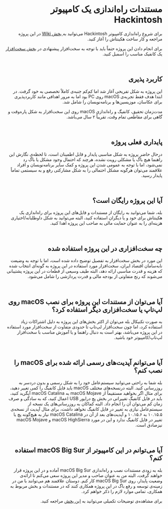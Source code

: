 <div dir="rtl">

<h1>مستندات راه‌اندازی یک کامپیوتر Hackintosh</h1>
<p>برای شروع راه‌اندازی کامپیوتر Hackintosh می‌توانید به<a href="https://github.com/OneArtist/BuildHackintoshPC/wiki"> بخش Wiki</a> در این پروژه مراجعه و کار ساخت هکینتاش را آغاز کنید.</p>
<p>برای انجام دادن این پروژه حتماً باید با توجه به سخت‌افزار پیشنهادی در <a href="https://github.com/OneArtist/BuildHackintoshPC/wiki/Hardware">بخش سخت‌افزار</a> یک کانفیک مناسب را اسمبل کنید.</p>
<p>&nbsp;</p>
<h2>کاربرد پذیری</h2>
<p>این پروژه به شکل تفریحی آغاز شد اما کم‌کم جنبه‌ی کاملاً تخصصی به خود گرفت. در ابتدا هدف فقط تجربه‌ی macOS روی PC بود اما به مرور اهدافی مانند کاربردپذیری برای عکاسان، موزیسین‌ها و برنامه‌نویسان را شامل شد.</p>
<p>مدت‌زمان تحقیق، کانفیگ و راه‌اندازی macOS روی این سخت‌افزار به شکل پاره‌وقت و گاهی برای مقاطعی تمام وقت، تقریباً ۲ سال می‌باشد.</p>
<p>&nbsp;</p>
<h2>پایداری فعلی پروژه</h2>
<p>درحال حاضر پروژه به شکل مناسبی پایدار و قابل اطمینان است، تا لحظه‌ی نگارش این راهنما هیچ باگ یا مشکلی رویت نشده، هرچند که احتمال وجود مشکل یا باگ رد نمی‌شود، اما با توجه به عمومی شدن این پروژه و کمک سایر برنامه‌نویسان و افراد علاقمند می‌توان هرگونه مشکل احتمالی را به شکل مشارکتی رفع و به سیستمی تماماً پایدار رسید.</p>
<p>&nbsp;</p>
<h2>آیا این پروژه رایگان است؟</h2>
<p>بله، شما می‌توانید به رایگان از مستندات و فایل‌های این پروژه برای راه‌اندازی یک هکینتاش برای خود و یا دیگران استفاده کنید، البته می‌توانید به شکل داوطلبانه/اختیاری هزینه‌ای را به عنوان حمایت مالی به صاحب این پروژه اهدا کنید.</p>
<p>&nbsp;</p>
<h2>چه سخت‌افزاری در این پروژه استفاده شده</h2>
<p>این مورد در بخش سخت‌افزار به تفصیل توضیح داده شده است، اما با توجه به وضیعت نابه‌سامان اقتصاد ایران، سخت‌افزار مورد استفاده در این پروژه به گونه‌ای انتخاب شده که هزینه و قدرت مناسبی ارائه دهد، البته طیف وسیعی از قطعات در این پروژه پشتیبانی می‌شوند که رنج متفاوتی از بودجه مالی و قدرت پردازشی را شامل می‌شود.</p>
<p>&nbsp;</p>
<h2>آیا می‌توان از مستندات این پروژه برای نصب macOS روی لپ‌تاپ یا سخت‌افزاری دیگر استفاده کرد؟</h2>
<p>به صورت تکنیکال بله می‌توان از اکثر بخش‌های این پروژه به دلیل اشتراکات زیاد استفاده کرد، اما چون سخت‌افزار لپ‌تاپ تا حدودی متفاوت از سخت‌افزار مورد استفاده در این پروژه می‌باشد، بهتر است به دنبال راهنما و یا آموزش مناسب با سخت‌افزار لپ‌تاپ/کامپیوتر خود باشید.</p>
<p>&nbsp;</p>
<h2>آیا می‌توانم آپدیت‌های رسمی ارائه شده برای macOS را نصب کنم؟</h2>
<p>بله شما به راحتی می‌توانید سیستم‌عامل خود را به شکل رسمی و بدون دردسر به روزرسانی کنید. البته درنسخه‌های مختلف macOS باید فایل کانفیگ را کمی تغییر دهید، برای مثال اگر بخواهید مستقیماً از macOS Mojave به macOS Catalina آپگرید کنید، باید در فایل کانفیگ تغییراتی در بخش پچ درایور USB اعمال کنید، که به سادگی و صرف زمان کم می‌توان آن را انجام داد. البته کماکان به روزرسانی‌های یک نسخه از سیستم‌عامل نیازی به تغییر در فایل کانفیگ نخواهد داشت، برای مثال آپدیت از نسخه‌ی ۱۰.۱۵.۵ به ۱۰.۱۵.۶ و آپدیت‌های بعد از آن در macOS Catalina نیاز به هیچ‌گونه پچ یا تغییر در فایل کانفیگ ندارد و این در مورد macOS HighSierra و macOS Mojave نیزصادق است.</p>
<p>&nbsp;</p>
<h2>آیا می‌توانم در این کامپیوتر از macOS Big Sur استفاده کنم؟</h2>
<p>بله به زودی مستندات نصب و راه‌اندازی macOS Big Sur آماده و در این پروژه قرار خواهند گرفت، البته من به عنوان صاحب و مدیر این پروژه سعی می‌کنم تا ارائه‌ی وضعیت پایدار، روی macOS Big Sur کار کنم. دوستان علاقمند هم می‌توانند با من در زمینه‌ی توسعه و رفع باگ در این پروژه همکاری کنند که در مستندات و بخش مربوط به همکاری، تمامی موارد لازم را ذکر خواهم کرد.</p>
<p>برای مشاهده‌ی توضیحات تکمیلی می‌توانید به <a href="https://github.com/OneArtist/BuildHackintoshPC/wiki/About">این بخش</a> مراجعه کنید.</p>

</div>
